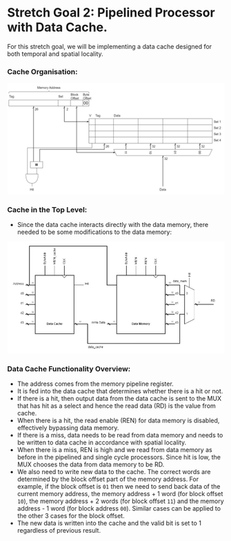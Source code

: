 # Stretch Goal 2: Pipelined Processor with Data Cache.
For this stretch goal, we will be implementing a data cache designed for both temporal and spatial locality.

### Cache Organisation:
![Alt text](image.png)

### Cache in the Top Level:
- Since the data cache interacts directly with the data memory, there needed to be some modifications to the data memory:

![Alt text](image-1.png)

### Data Cache Functionality Overview:
- The address comes from the memory pipeline register.
- It is fed into the data cache that determines whether there is a hit or not.
- If there is a hit, then output data from the data cache is sent to the MUX that has hit as a select and hence the read data (RD) is the value from cache.
- When there is a hit, the read enable (REN) for data memory is disabled, effectively bypassing data memory.
- If there is a miss, data needs to be read from data memory and needs to be written to data cache in accordance with spatial locality.
- When there is a miss, REN is high and we read from data memory as before in the pipelined and single cycle processors. Since hit is low, the MUX chooses the data from data memory to be RD.
- We also need to write new data to the cache. The correct words are determined by the block offset part of the memory address. For example, if the block offset is `01` then we need to send back data of the current memory address, the memory address + 1 word (for block offset `10`), the memory address + 2 words (for block offset `11`) and the memory address - 1 word (for block address `00`). Similar cases can be applied to the other 3 cases for the block offset.
- The new data is written into the cache and the valid bit is set to 1 regardless of previous result.